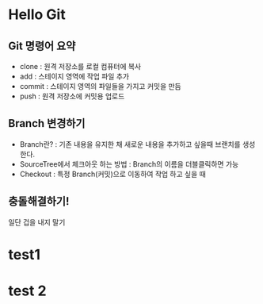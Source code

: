 # Hello Git

## Git 명령어 요약
- clone : 원격 저장소를 로컬 컴퓨터에 복사
- add : 스테이지 영역에 작업 파일 추가
- commit : 스테이지 영역의 파일들을 가지고 커밋을 만듬
- push : 원격 저장소에 커밋용 업로드

## Branch 변경하기
- Branch란? : 기존 내용을 유지한 채 새로운 내용을 추가하고 싶을때 브랜치를 생성한다.
- SourceTree에서 체크아웃 하는 방법 : Branch의 이름을 더블클릭하면 가능
- Checkout : 특정 Branch(커밋)으로 이동하여 작업 하고 싶을 때

## 충돌해결하기!
일단 겁을 내지 말기

# test1

# test 2